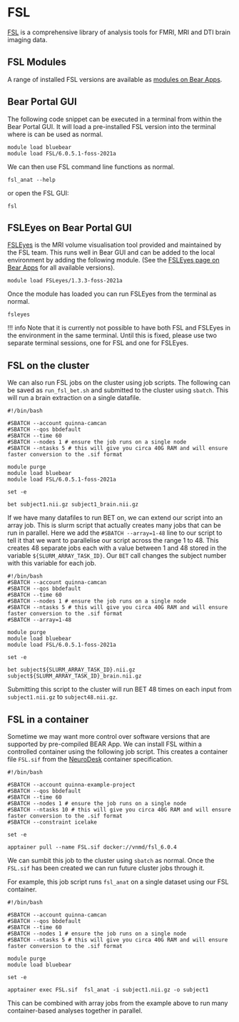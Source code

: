 # FSL

[FSL](https://fsl.fmrib.ox.ac.uk/fsl/fslwiki) is a comprehensive library of analysis tools for FMRI, MRI and DTI brain imaging data.

## FSL Modules

A range of installed FSL versions are available as [modules on Bear Apps](https://bear-apps.bham.ac.uk/applications/FSL/).

## Bear Portal GUI

The following code snippet can be executed in a terminal from within the Bear Portal GUI. It will load a pre-installed FSL version into the terminal where is can be used as normal.

```shell
module load bluebear
module load FSL/6.0.5.1-foss-2021a
```

We can then use FSL command line functions as normal.

```shell
fsl_anat --help
```

or open the FSL GUI:

```shell
fsl
```

## FSLEyes on Bear Portal GUI

[FSLEyes](https://fsl.fmrib.ox.ac.uk/fsl/fslwiki/FSLeyes) is the MRI volume visualisation tool provided and maintained by the FSL team. This runs well in Bear GUI and can be added to the local environment by adding the following module. (See the [FSLEyes page on Bear Apps](https://bear-apps.bham.ac.uk/applications/FSLeyes/) for all available versions). 

```shell
module load FSLeyes/1.3.3-foss-2021a
```

Once the module has loaded you can run FSLEyes from the terminal as normal.

```shell
fsleyes
```

!!! info
    Note that it is currently not possible to have both FSL and FSLEyes in the environment in the same terminal. Until this is fixed, please use two separate terminal sessions, one for FSL and one for FSLEyes.


## FSL on the cluster

We can also run FSL jobs on the cluster using job scripts. The following can be saved as `run_fsl_bet.sh` and submitted to the cluster using `sbatch`. This will run a brain extraction on a single datafile.

```slurm
#!/bin/bash

#SBATCH --account quinna-camcan
#SBATCH --qos bbdefault
#SBATCH --time 60
#SBATCH --nodes 1 # ensure the job runs on a single node
#SBATCH --ntasks 5 # this will give you circa 40G RAM and will ensure faster conversion to the .sif format

module purge
module load bluebear
module load FSL/6.0.5.1-foss-2021a

set -e

bet subject1.nii.gz subject1_brain.nii.gz
```

If we have many datafiles to run BET on, we can extend our script into an array job. This is slurm script that actually creates many jobs that can be run in parallel. Here we add the `#SBATCH --array=1-48` line to our script to tell it that we want to parallelise our script across the range 1 to 48. This creates 48 separate jobs each with a value between 1 and 48 stored in the variable `${SLURM_ARRAY_TASK_ID}`. Our `BET` call changes the subject number with this variable for each job.

```slurm
#!/bin/bash
#SBATCH --account quinna-camcan
#SBATCH --qos bbdefault
#SBATCH --time 60
#SBATCH --nodes 1 # ensure the job runs on a single node
#SBATCH --ntasks 5 # this will give you circa 40G RAM and will ensure faster conversion to the .sif format
#SBATCH --array=1-48

module purge
module load bluebear
module load FSL/6.0.5.1-foss-2021a

set -e

bet subject${SLURM_ARRAY_TASK_ID}.nii.gz subject${SLURM_ARRAY_TASK_ID}_brain.nii.gz
```

Submitting this script to the cluster will run BET 48 times on each input from `subject1.nii.gz` to `subject48.nii.gz`.

## FSL in a container

Sometime we may want more control over software versions that are supported by pre-compiled BEAR App. We can install FSL within a controlled container using the following job script. This creates a container file `FSL.sif` from the [NeuroDesk](https://www.neurodesk.org/) container specification.

```slurm
#!/bin/bash

#SBATCH --account quinna-example-project
#SBATCH --qos bbdefault
#SBATCH --time 60
#SBATCH --nodes 1 # ensure the job runs on a single node
#SBATCH --ntasks 10 # this will give you circa 40G RAM and will ensure faster conversion to the .sif format
#SBATCH --constraint icelake

set -e

apptainer pull --name FSL.sif docker://vnmd/fsl_6.0.4
```

We can sumbit this job to the cluster using `sbatch` as normal. Once the `FSL.sif` has been created we can run future cluster jobs through it.

For example, this job script runs `fsl_anat` on a single dataset using our FSL container.

```slurm
#!/bin/bash

#SBATCH --account quinna-camcan
#SBATCH --qos bbdefault
#SBATCH --time 60
#SBATCH --nodes 1 # ensure the job runs on a single node
#SBATCH --ntasks 5 # this will give you circa 40G RAM and will ensure faster conversion to the .sif format

module purge
module load bluebear

set -e

apptainer exec FSL.sif  fsl_anat -i subject1.nii.gz -o subject1
```

This can be combined with array jobs from the example above to run many container-based analyses together in parallel.
